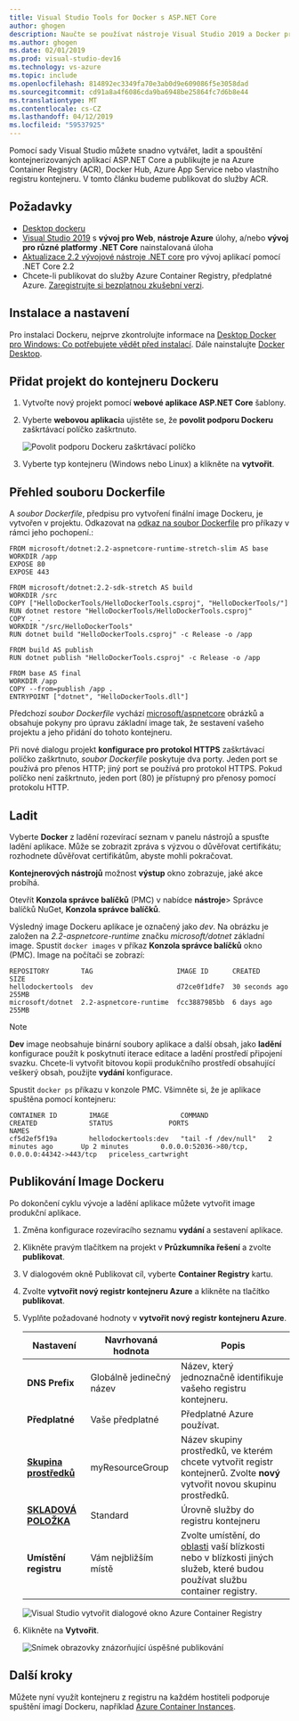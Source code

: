 ```yaml
---
title: Visual Studio Tools for Docker s ASP.NET Core
author: ghogen
description: Naučte se používat nástroje Visual Studio 2019 a Docker pro Windows
ms.author: ghogen
ms.date: 02/01/2019
ms.prod: visual-studio-dev16
ms.technology: vs-azure
ms.topic: include
ms.openlocfilehash: 814892ec3349fa70e3ab0d9e609086f5e3058dad
ms.sourcegitcommit: cd91a8a4f6086cda9ba6948be25864fc7d6b8e44
ms.translationtype: MT
ms.contentlocale: cs-CZ
ms.lasthandoff: 04/12/2019
ms.locfileid: "59537925"
---
```

Pomocí sady Visual Studio můžete snadno vytvářet, ladit a spouštění kontejnerizovaných aplikací ASP.NET Core a publikujte je na Azure Container Registry (ACR), Docker Hub, Azure App Service nebo vlastního registru kontejneru. V tomto článku budeme publikovat do služby ACR.

## <a name="prerequisites"></a>Požadavky

* [Desktop dockeru](https://hub.docker.com/editions/community/docker-ce-desktop-windows)
* [Visual Studio 2019](https://visualstudio.microsoft.com/downloads/?utm_medium=microsoft&utm_source=docs.microsoft.com&utm_campaign=inline+link&utm_content=download+vs2019) s **vývoj pro Web**, **nástroje Azure** úlohy, a/nebo **vývoj pro různé platformy .NET Core** nainstalovaná úloha
* [Aktualizace 2.2 vývojové nástroje .NET core](https://dotnet.microsoft.com/download/dotnet-core/2.2) pro vývoj aplikací pomocí .NET Core 2.2
* Chcete-li publikovat do služby Azure Container Registry, předplatné Azure. [Zaregistrujte si bezplatnou zkušební verzi](https://azure.microsoft.com/offers/ms-azr-0044p/).

## <a name="installation-and-setup"></a>Instalace a nastavení

Pro instalaci Dockeru, nejprve zkontrolujte informace na [Desktop Docker pro Windows: Co potřebujete vědět před instalací](https://docs.docker.com/docker-for-windows/install/#what-to-know-before-you-install). Dále nainstalujte [Docker Desktop](https://hub.docker.com/editions/community/docker-ce-desktop-windows).

## <a name="add-a-project-to-a-docker-container"></a>Přidat projekt do kontejneru Dockeru

1. Vytvořte nový projekt pomocí **webové aplikace ASP.NET Core** šablony.
1. Vyberte **webovou aplikaci**a ujistěte se, že **povolit podporu Dockeru** zaškrtávací políčko zaškrtnuto.

   ![Povolit podporu Dockeru zaškrtávací políčko](../../media/container-tools/vs-2019/create-new-web-application.PNG)

1. Vyberte typ kontejneru (Windows nebo Linux) a klikněte na **vytvořit**.

## <a name="dockerfile-overview"></a>Přehled souboru Dockerfile

A *soubor Dockerfile*, předpisu pro vytvoření finální image Dockeru, je vytvořen v projektu. Odkazovat na [odkaz na soubor Dockerfile](https://docs.docker.com/engine/reference/builder/) pro příkazy v rámci jeho pochopení.:

```
FROM microsoft/dotnet:2.2-aspnetcore-runtime-stretch-slim AS base
WORKDIR /app
EXPOSE 80
EXPOSE 443

FROM microsoft/dotnet:2.2-sdk-stretch AS build
WORKDIR /src
COPY ["HelloDockerTools/HelloDockerTools.csproj", "HelloDockerTools/"]
RUN dotnet restore "HelloDockerTools/HelloDockerTools.csproj"
COPY . .
WORKDIR "/src/HelloDockerTools"
RUN dotnet build "HelloDockerTools.csproj" -c Release -o /app

FROM build AS publish
RUN dotnet publish "HelloDockerTools.csproj" -c Release -o /app

FROM base AS final
WORKDIR /app
COPY --from=publish /app .
ENTRYPOINT ["dotnet", "HelloDockerTools.dll"]
```

Předchozí *soubor Dockerfile* vychází [microsoft/aspnetcore](https://hub.docker.com/r/microsoft/aspnetcore/) obrázků a obsahuje pokyny pro úpravu základní image tak, že sestavení vašeho projektu a jeho přidání do tohoto kontejneru.

Při nové dialogu projekt **konfigurace pro protokol HTTPS** zaškrtávací políčko zaškrtnuto, *soubor Dockerfile* poskytuje dva porty. Jeden port se používá pro přenos HTTP; jiný port se používá pro protokol HTTPS. Pokud políčko není zaškrtnuto, jeden port (80) je přístupný pro přenosy pomocí protokolu HTTP.

## <a name="debug"></a>Ladit

Vyberte **Docker** z ladění rozevírací seznam v panelu nástrojů a spusťte ladění aplikace. Může se zobrazit zpráva s výzvou o důvěřovat certifikátu; rozhodnete důvěřovat certifikátům, abyste mohli pokračovat.

**Kontejnerových nástrojů** možnost **výstup** okno zobrazuje, jaké akce probíhá.

Otevřít **Konzola správce balíčků** (PMC) v nabídce **nástroje**> Správce balíčků NuGet, **Konzola správce balíčků**.

Výsledný image Dockeru aplikace je označený jako *dev*. Na obrázku je založen na *2.2-aspnetcore-runtime* značku *microsoft/dotnet* základní image. Spustit `docker images` v příkaz **Konzola správce balíčků** okno (PMC). Image na počítači se zobrazí:

```console
REPOSITORY        TAG                     IMAGE ID      CREATED         SIZE
hellodockertools  dev                     d72ce0f1dfe7  30 seconds ago  255MB
microsoft/dotnet  2.2-aspnetcore-runtime  fcc3887985bb  6 days ago      255MB
```

> [!NOTE]
> **Dev** image neobsahuje binární soubory aplikace a další obsah, jako **ladění** konfigurace použít k poskytnutí iterace editace a ladění prostředí připojení svazku. Chcete-li vytvořit bitovou kopii produkčního prostředí obsahující veškerý obsah, použijte **vydání** konfigurace.

Spustit `docker ps` příkazu v konzole PMC. Všimněte si, že je aplikace spuštěna pomocí kontejneru:

```console
CONTAINER ID        IMAGE                  COMMAND               CREATED             STATUS              PORTS                                           NAMES
cf5d2ef5f19a        hellodockertools:dev   "tail -f /dev/null"   2 minutes ago       Up 2 minutes        0.0.0.0:52036->80/tcp, 0.0.0.0:44342->443/tcp   priceless_cartwright
```

## <a name="publish-docker-images"></a>Publikování Image Dockeru

Po dokončení cyklu vývoje a ladění aplikace můžete vytvořit image produkční aplikace.

1. Změna konfigurace rozevíracího seznamu **vydání** a sestavení aplikace.
1. Klikněte pravým tlačítkem na projekt v **Průzkumníka řešení** a zvolte **publikovat**.
1. V dialogovém okně Publikovat cíl, vyberte **Container Registry** kartu.
1. Zvolte **vytvořit nový registr kontejneru Azure** a klikněte na tlačítko **publikovat**.
1. Vyplňte požadované hodnoty v **vytvořit nový registr kontejneru Azure**.

    | Nastavení      | Navrhovaná hodnota  | Popis                                |
    | ------------ |  ------- | -------------------------------------------------- |
    | **DNS Prefix** | Globálně jedinečný název | Název, který jednoznačně identifikuje vašeho registru kontejneru. |
    | **Předplatné** | Vaše předplatné | Předplatné Azure používat. |
    | **[Skupina prostředků](/azure/azure-resource-manager/resource-group-overview)** | myResourceGroup |  Název skupiny prostředků, ve kterém chcete vytvořit registr kontejnerů. Zvolte **nový** vytvořit novou skupinu prostředků.|
    | **[SKLADOVÁ POLOŽKA](https://docs.microsoft.com/azure/container-registry/container-registry-skus)** | Standard | Úrovně služby do registru kontejneru  |
    | **Umístění registru** | Vám nejbližším místě | Zvolte umístění, do [oblasti](https://azure.microsoft.com/regions/) vaší blízkosti nebo v blízkosti jiných služeb, které budou používat službu container registry. |

    ![Visual Studio vytvořit dialogové okno Azure Container Registry][0]

1. Klikněte na **Vytvořit**.

   ![Snímek obrazovky znázorňující úspěšné publikování](../../media/container-tools/publish-succeeded.png)

## <a name="next-steps"></a>Další kroky

Můžete nyní využít kontejneru z registru na každém hostiteli podporuje spuštění imagí Dockeru, například [Azure Container Instances](/azure/container-instances/container-instances-tutorial-deploy-app).

[0]:../../media/hosting-web-apps-in-docker/vs-acr-provisioning-dialog-2019.png
